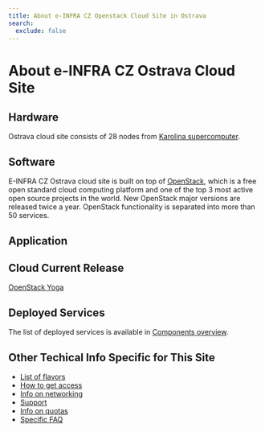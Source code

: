 ```yaml
---
title: About e-INFRA CZ Openstack Cloud Site in Ostrava
search:
  exclude: false
---
```


# About e-INFRA CZ Ostrava Cloud Site

## Hardware

Ostrava cloud site consists of 28 nodes from [Karolina supercomputer](../../../supercomputing/karolina/compute-nodes/#cloud-compute-node).

## Software

E-INFRA CZ Ostrava cloud site is built on top of [OpenStack](https://www.openstack.org/), which is a free open standard cloud computing platform
and one of the top 3 most active open source projects in the world. New OpenStack major versions are
released twice a year. OpenStack functionality is separated into more than 50 services.

## Application


## Cloud Current Release

[OpenStack Yoga](https://www.openstack.org/software/yoga/)

## Deployed Services

The list of deployed services is available in [Components overview](./openstack-components.md).

## Other Techical Info Specific for This Site

 * [List of flavors](./flavors.md)
 * [How to get access](./get-access.md)
 * [Info on networking](./networking.md)
 * [Support](./get-support.md)
 * [Info on quotas](./quota-limits.md)
 * [Specific FAQ](./faq.md)
